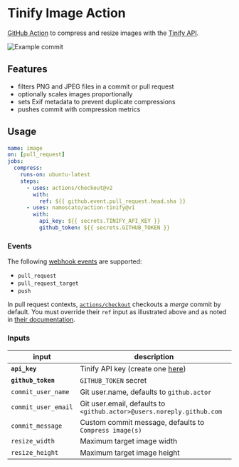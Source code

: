 # Tinify Image Action

[GitHub Action](https://github.com/features/actions) to compress and resize images with the [Tinify API](https://tinypng.com/developers).

![Example commit](https://i.imgur.com/FWOosON.png)

## Features

* filters PNG and JPEG files in a commit or pull request
* optionally scales images proportionally
* sets Exif metadata to prevent duplicate compressions
* pushes commit with compression metrics

## Usage

```yaml
name: image
on: [pull_request]
jobs:
  compress:
    runs-on: ubuntu-latest
    steps:
      - uses: actions/checkout@v2
        with:
          ref: ${{ github.event.pull_request.head.sha }}
      - uses: namoscato/action-tinify@v1
        with:
          api_key: ${{ secrets.TINIFY_API_KEY }}
          github_token: ${{ secrets.GITHUB_TOKEN }}
```

### Events

The following [webhook events](https://docs.github.com/en/actions/reference/events-that-trigger-workflows#webhook-events) are supported:

* `pull_request`
* `pull_request_target`
* `push`

In pull request contexts, [`actions/checkout`](https://github.com/actions/checkout) checkouts a _merge_ commit by default. You must override their `ref` input as illustrated above and as noted in [their documentation](https://github.com/actions/checkout#Checkout-pull-request-HEAD-commit-instead-of-merge-commit).

### Inputs

| input | description |
| --- | --- |
| **`api_key`** | Tinify API key (create one [here](https://tinypng.com/developers)) |
| **`github_token`** | `GITHUB_TOKEN` secret |
| `commit_user_name` | Git user.name, defaults to `github.actor` |
| `commit_user_email` | Git user.email, defaults to `<github.actor>@users.noreply.github.com` |
| `commit_message` | Custom commit message, defaults to `Compress image(s)` |
| `resize_width` | Maximum target image width |
| `resize_height` | Maximum target image height |
